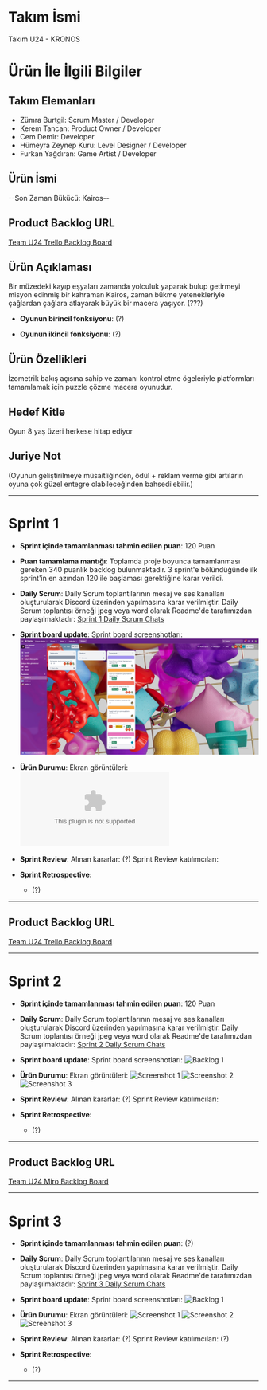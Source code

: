 # **Takım İsmi**

Takım U24 - KRONOS

# Ürün İle İlgili Bilgiler

## Takım Elemanları
- Zümra Burtgil: Scrum Master / Developer
- Kerem Tancan: Product Owner / Developer
- Cem Demir: Developer
- Hümeyra Zeynep Kuru: Level Designer / Developer
- Furkan Yağdıran: Game Artist / Developer

## Ürün İsmi

--Son Zaman Bükücü: Kairos--

## Product Backlog URL

[Team U24 Trello Backlog Board](https://trello.com/b/RFdBuU0c/spri%CC%87nt-1)

## Ürün Açıklaması

Bir müzedeki kayıp eşyaları zamanda yolculuk yaparak bulup getirmeyi misyon edinmiş bir kahraman Kairos, zaman bükme yetenekleriyle çağlardan çağlara atlayarak büyük bir macera yaşıyor. (???)


- **Oyunun birincil fonksiyonu**: (?)

- **Oyunun ikincil fonksiyonu**: (?)

## Ürün Özellikleri

İzometrik bakış açısına sahip ve zamanı kontrol etme ögeleriyle platformları tamamlamak için puzzle çözme macera oyunudur.

## Hedef Kitle

Oyun 8 yaş üzeri herkese hitap ediyor


## Juriye Not

(Oyunun geliştirilmeye müsaitliğinden, ödül + reklam verme gibi artıların oyuna çok güzel entegre olabileceğinden bahsedilebilir.)


---

# Sprint 1

- **Sprint içinde tamamlanması tahmin edilen puan**: 120 Puan


- **Puan tamamlama mantığı**: Toplamda proje boyunca tamamlanması gereken 340 puanlık backlog bulunmaktadır. 3 sprint'e bölündüğünde ilk sprint'in en azından 120 ile başlaması gerektiğine karar verildi.


- **Daily Scrum**: Daily Scrum toplantılarının mesaj ve ses kanalları oluşturularak Discord üzerinden yapılmasına karar verilmiştir. Daily Scrum toplantısı örneği jpeg veya word olarak Readme'de tarafımızdan paylaşılmaktadır: [Sprint 1 Daily Scrum Chats](https://github.com/KeremTancan/OUA_Bootcamp_U-24/blob/main/Assets/ProjectManagement/Sprint%201%20Documents/1.SPRİNT%20(dailyscrumgörüntüleri).docx)

- **Sprint board update**: Sprint board screenshotları: 
![Backlog 1](https://github.com/KeremTancan/OUA_Bootcamp_U-24/blob/main/Assets/ProjectManagement/Sprint%201%20Documents/1.%20sprint%20sonu.jpeg) 


- **Ürün Durumu**: Ekran görüntüleri:
  ![Screenshots](https://github.com/KeremTancan/OUA_Bootcamp_U-24/blob/main/Assets/ProjectManagement/Sprint%201%20Documents/1.SPRİNT%20(dailyscrumgörüntüleri).docx)
  
- **Sprint Review**: 
Alınan kararlar: (?)
Sprint Review katılımcıları: 

- **Sprint Retrospective:**
  - (?)


---

## Product Backlog URL

[Team U24 Trello Backlog Board](https://trello.com/b/tn26rrG3/spri%CC%87nt-2)

---

# Sprint 2

- **Sprint içinde tamamlanması tahmin edilen puan**: 120 Puan

- **Daily Scrum**: Daily Scrum toplantılarının mesaj ve ses kanalları oluşturularak Discord üzerinden yapılmasına karar verilmiştir. Daily Scrum toplantısı örneği jpeg veya word olarak Readme'de tarafımızdan paylaşılmaktadır: [Sprint 2 Daily Scrum Chats]()

- **Sprint board update**: Sprint board screenshotları: 
![Backlog 1]() 


- **Ürün Durumu**: Ekran görüntüleri:
  ![Screenshot 1]()
  ![Screenshot 2]()
  ![Screenshot 3]()
- **Sprint Review**: 
Alınan kararlar: (?) 
Sprint Review katılımcıları: 

- **Sprint Retrospective:**

  - (?)


---

## Product Backlog URL

[Team U24 Miro Backlog Board](https://trello.com/b/qiuc8Jgr/spri%CC%87nt-3)

---

# Sprint 3

- **Sprint içinde tamamlanması tahmin edilen puan**: (?)


- **Daily Scrum**: Daily Scrum toplantılarının mesaj ve ses kanalları oluşturularak Discord üzerinden yapılmasına karar verilmiştir. Daily Scrum toplantısı örneği jpeg veya word olarak Readme'de tarafımızdan paylaşılmaktadır: [Sprint 3 Daily Scrum Chats]()

- **Sprint board update**: Sprint board screenshotları: 
![Backlog 1]() 


- **Ürün Durumu**: Ekran görüntüleri:
  ![Screenshot 1]()
  ![Screenshot 2]()
  ![Screenshot 3]()


- **Sprint Review**: 
Alınan kararlar: (?)
Sprint Review katılımcıları: (?)

- **Sprint Retrospective:**

  - (?)


---
